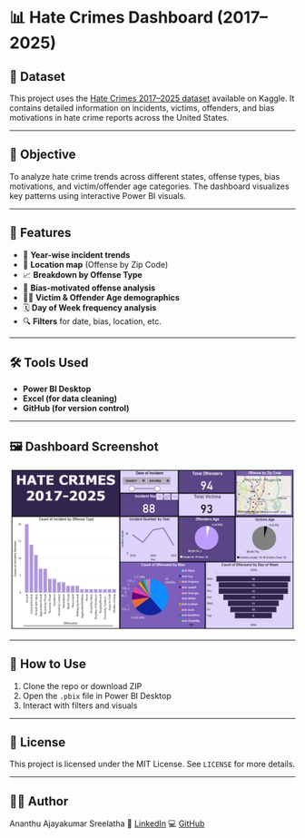 # 📊 Hate Crimes Dashboard (2017–2025)

## 🧾 Dataset
This project uses the [Hate Crimes 2017–2025 dataset](https://www.kaggle.com/datasets/sonawanelalitsunil/hate-crimes-2017-2025) available on Kaggle. It contains detailed information on incidents, victims, offenders, and bias motivations in hate crime reports across the United States.

---

## 🎯 Objective
To analyze hate crime trends across different states, offense types, bias motivations, and victim/offender age categories. The dashboard visualizes key patterns using interactive Power BI visuals.

---

## 📌 Features
- 📅 **Year-wise incident trends**
- 📍 **Location map** (Offense by Zip Code)
- 📈 **Breakdown by Offense Type**
- 🎯 **Bias-motivated offense analysis**
- 🧑‍⚖️ **Victim & Offender Age demographics**
- 🗓️ **Day of Week frequency analysis**
- 🔍 **Filters** for date, bias, location, etc.

---

## 🛠️ Tools Used
- **Power BI Desktop**
- **Excel (for data cleaning)**
- **GitHub (for version control)**

---

## 🖼️ Dashboard Screenshot

![Dashboard Screenshot](Hatecrime.png)

---

## 📂 How to Use

1. Clone the repo or download ZIP
2. Open the `.pbix` file in Power BI Desktop
3. Interact with filters and visuals

---

## 📄 License

This project is licensed under the MIT License. See `LICENSE` for more details.

---

## 🙋‍♀️ Author

Ananthu Ajayakumar Sreelatha 
🔗 [LinkedIn](https://www.linkedin.com/in/ananthu-ajayakumar-sreelatha-1a469b254/)
💻 [GitHub](https://github.com/Ananthu-Ajayakumar-Sreelatha)

